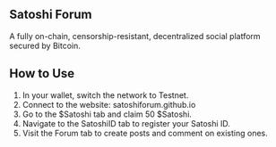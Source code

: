 ## Satoshi Forum
A fully on-chain, censorship-resistant, decentralized social platform secured by Bitcoin.

## How to Use
1. In your wallet, switch the network to Testnet.
2. Connect to the website: satoshiforum.github.io
3. Go to the $Satoshi tab and claim 50 $Satoshi.
4. Navigate to the SatoshiID tab to register your Satoshi ID.
5. Visit the Forum tab to create posts and comment on existing ones.
